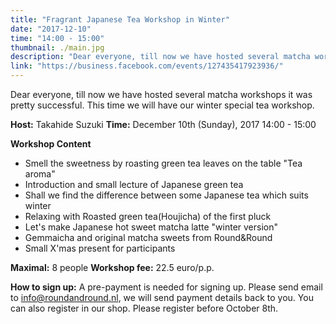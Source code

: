 ```yaml
---
title: "Fragrant Japanese Tea Workshop in Winter"
date: "2017-12-10"
time: "14:00 - 15:00"
thumbnail: ./main.jpg
description: "Dear everyone, till now we have hosted several matcha workshops it was pretty successful. This time we will have our winter special tea workshop."
link: "https://business.facebook.com/events/127435417923936/"
---
```


Dear everyone, till now we have hosted several matcha workshops it was pretty successful. This time we will have our winter special tea workshop.

**Host:** Takahide Suzuki
**Time:** December 10th (Sunday), 2017 14:00 - 15:00

**Workshop Content**
- Smell the sweetness by roasting green tea leaves on the table "Tea aroma"
- Introduction and small lecture of Japanese green tea  
- Shall we find the difference between some Japanese tea which suits winter
- Relaxing with Roasted green tea(Houjicha) of the first pluck
- Let's make Japanese hot sweet matcha latte "winter version"
- Gemmaicha and original matcha sweets from Round&Round
- Small X'mas present for participants

**Maximal:** 8 people
**Workshop fee:** 22.5 euro/p.p.

**How to sign up:** A pre-payment is needed for signing up. Please send email to info@roundandround.nl, we will send payment details back to you. You can also register in our shop.
Please register before October 8th.
